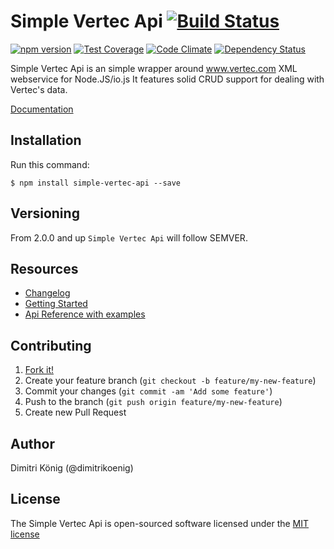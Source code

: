 # Simple Vertec Api [![Build Status](https://travis-ci.org/dimitri-koenig/simple-vertec-api.svg?branch=master)](https://travis-ci.org/dimitri-koenig/simple-vertec-api)

[![npm version](https://badge.fury.io/js/simple-vertec-api.svg)](http://badge.fury.io/js/simple-vertec-api)
[![Test Coverage](https://codeclimate.com/github/dimitri-koenig/simple-vertec-api/badges/coverage.svg)](https://codeclimate.com/github/dimitri-koenig/simple-vertec-api/coverage)
[![Code Climate](https://codeclimate.com/github/dimitri-koenig/simple-vertec-api/badges/gpa.svg)](https://codeclimate.com/github/dimitri-koenig/simple-vertec-api)
[![Dependency Status](https://david-dm.org/dimitri-koenig/simple-vertec-api.svg)](https://david-dm.org/dimitri-koenig/simple-vertec-api)

Simple Vertec Api is an simple wrapper around www.vertec.com XML webservice for Node.JS/io.js It features solid CRUD support for dealing with Vertec's data.

[Documentation](http://simple-vertec-api.readthedocs.org/en/latest/)


## Installation

Run this command:
```
$ npm install simple-vertec-api --save
```


## Versioning

From 2.0.0 and up `Simple Vertec Api` will follow SEMVER.


## Resources
- [Changelog](https://github.com/dimitri-koenig/simple-vertec-api/blob/master/CHANGELOG.md)
- [Getting Started](http://simple-vertec-api.readthedocs.org/en/latest/)
- [Api Reference with examples](http://simple-vertec-api.readthedocs.org/en/latest/api/)


## Contributing

1. [Fork it!](https://github.com/dimitri-koenig/simple-vertec-api/fork)
2. Create your feature branch (`git checkout -b feature/my-new-feature`)
3. Commit your changes (`git commit -am 'Add some feature'`)
4. Push to the branch (`git push origin feature/my-new-feature`)
5. Create new Pull Request


## Author

Dimitri König (@dimitrikoenig)


## License

The Simple Vertec Api is open-sourced software licensed under the [MIT license](http://opensource.org/licenses/MIT)
